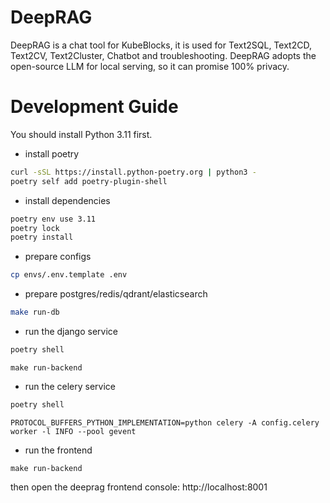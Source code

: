 # DeepRAG

DeepRAG is a chat tool for KubeBlocks, it is used for Text2SQL, Text2CD, Text2CV, Text2Cluster, Chatbot and
troubleshooting. DeepRAG adopts the open-source LLM for local serving, so it can promise 100% privacy.

# Development Guide

You should install Python 3.11 first.

* install poetry

```bash
curl -sSL https://install.python-poetry.org | python3 -
poetry self add poetry-plugin-shell	
```

* install dependencies

```bash
poetry env use 3.11
poetry lock
poetry install
```

* prepare configs

```bash
cp envs/.env.template .env
```

* prepare postgres/redis/qdrant/elasticsearch

```bash
make run-db
```

* run the django service

```bash
poetry shell
```

```
make run-backend
```

* run the celery service

```bash
poetry shell
```

```
PROTOCOL_BUFFERS_PYTHON_IMPLEMENTATION=python celery -A config.celery worker -l INFO --pool gevent
```

* run the frontend

```
make run-backend
```


then open the deeprag frontend console: http://localhost:8001
